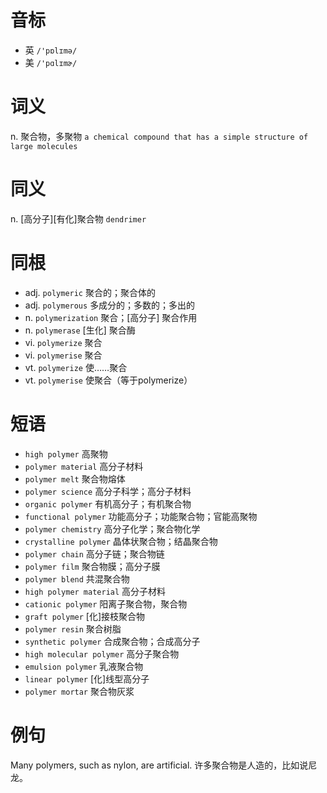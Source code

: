 # 音标

- 英 `/'pɒlɪmə/`
- 美 `/'pɑlɪmɚ/`

# 词义

n. 聚合物，多聚物
`a chemical compound that has a simple structure of large molecules`

# 同义

n. [高分子][有化]聚合物
`dendrimer`

# 同根

- adj. `polymeric` 聚合的；聚合体的
- adj. `polymerous` 多成分的；多数的；多出的
- n. `polymerization` 聚合；[高分子] 聚合作用
- n. `polymerase` [生化] 聚合酶
- vi. `polymerize` 聚合
- vi. `polymerise` 聚合
- vt. `polymerize` 使……聚合
- vt. `polymerise` 使聚合（等于polymerize）

# 短语

- `high polymer` 高聚物
- `polymer material` 高分子材料
- `polymer melt` 聚合物熔体
- `polymer science` 高分子科学；高分子材料
- `organic polymer` 有机高分子；有机聚合物
- `functional polymer` 功能高分子；功能聚合物；官能高聚物
- `polymer chemistry` 高分子化学；聚合物化学
- `crystalline polymer` 晶体状聚合物；结晶聚合物
- `polymer chain` 高分子链；聚合物链
- `polymer film` 聚合物膜；高分子膜
- `polymer blend` 共混聚合物
- `high polymer material` 高分子材料
- `cationic polymer` 阳离子聚合物，聚合物
- `graft polymer` [化]接枝聚合物
- `polymer resin` 聚合树脂
- `synthetic polymer` 合成聚合物；合成高分子
- `high molecular polymer` 高分子聚合物
- `emulsion polymer` 乳液聚合物
- `linear polymer` [化]线型高分子
- `polymer mortar` 聚合物灰浆

# 例句

Many polymers, such as nylon, are artificial.
许多聚合物是人造的，比如说尼龙。


